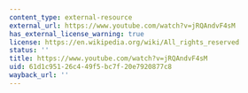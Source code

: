 ```yaml
---
content_type: external-resource
external_url: https://www.youtube.com/watch?v=jRQAndvF4sM
has_external_license_warning: true
license: https://en.wikipedia.org/wiki/All_rights_reserved
status: ''
title: https://www.youtube.com/watch?v=jRQAndvF4sM
uid: 61d1c951-26c4-49f5-bc7f-20e7920877c8
wayback_url: ''
---
```

